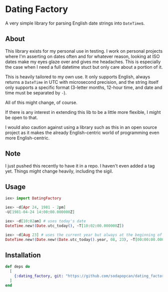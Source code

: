 # Dating Factory

A very simple library for parsing English date strings into `DateTime`s.

## About

This library exists for my personal use in testing.  I work on personal projects
where I'm asserting on dates often and for whatever reason, looking at ISO dates
make my eyes glaze over and gives me headaches.  This is especially the case
when I need a full datetime stuct but only care about a portion of it.

This is heavily tailored to my own use.  It only supports English, always
returns a `DateTime` in UTC with microsecond precision, and the string itself
only supports a specific format (3-letter months, 12-hour time, and date and
time must be separated by ` - `).

All of this might change, of course.

If there is any interest in extending this lib to be a little more flexible,
I might be open to that.

I would also caution against using a library such as this in an open source
project as it makes the already English-centric world of programming even more
English-centric.

## Note

I just pushed this recently to have it in a repo.  I haven't even added a tag
yet.  Things might change heavily, including the sigil.

## Usage

```elixir
iex> import DatingFactory

iex> ~d[Apr 24, 1981 - 2pm]
~U[1981-04-24 14:00:00.000000Z]

iex> ~d[10:02am] # uses today's date
DateTime.new!(Date.utc_today(), ~T[10:02:00.000000Z])

iex> ~d[Aug 23] # uses the current year but always at the beginning of the day
DateTime.new!(Date.new!(Date.utc_today().year, 08, 23), ~T[00:00:00.000000Z])
```

## Installation

```elixir
def deps do
  [
    {:dating_factory, git: "https://github.com/sodapopcan/dating_factory.git"}
  ]
end
```
